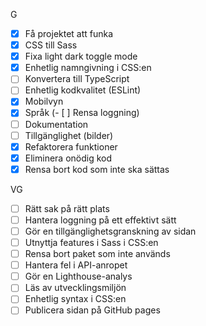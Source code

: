 G
- [x] Få projektet att funka
- [x] CSS till Sass
- [x] Fixa light dark toggle mode 
- [x] Enhetlig namngivning i CSS:en
- [ ] Konvertera till TypeScript
- [ ] Enhetlig kodkvalitet (ESLint)
- [x] Mobilvyn
- [x] Språk
(- [ ] Rensa loggning)
- [ ] Dokumentation
- [ ] Tillgänglighet (bilder)
- [x] Refaktorera funktioner
- [x] Eliminera onödig kod
- [x] Rensa bort kod som inte ska sättas
  
VG
- [ ] Rätt sak på rätt plats
- [ ] Hantera loggning på ett effektivt sätt
- [ ] Gör en tillgänglighetsgranskning av sidan
- [ ] Utnyttja features i Sass i CSS:en
- [ ] Rensa bort paket som inte används
- [ ] Hantera fel i API-anropet
- [ ] Gör en Lighthouse-analys
- [ ] Läs av utvecklingsmiljön
- [ ] Enhetlig syntax i CSS:en
- [ ] Publicera sidan på GitHub pages